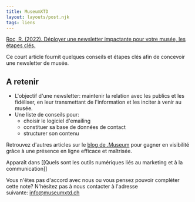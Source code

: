 ```yaml
---
title: MuseumXTD
layout: layouts/post.njk
tags: liens
---
```

[Roc, R. (2022). Déployer une newsletter impactante pour votre musée, les étapes clés.](https://welcome.museum/fr/deployer-une-newsletter-impactante-pour-votre-musee-les-etapes-cles/) 

Ce court article fournit quelques conseils et étapes clés afin de concevoir une newsletter de musée.

## A retenir
- L'objectif d'une newsletter: maintenir la relation avec les publics et les fidéliser, en leur transmettant de l'information et les inciter à venir au musée. 
- Une liste de conseils pour:
	- choisir le logiciel d'emailing
	- constituer sa base de données de contact
	- structurer son contenu

Retrouvez d'autres articles sur le [blog de .Museum](https://welcome.museum/fr/actualites/) pour gagner en visibilité grâce à une présence en ligne efficace et maîtrisée.


Apparaît dans [[Quels sont les outils numériques liés au marketing et à la communication]]

Vous n'êtes pas d'accord avec nous ou vous pensez pouvoir compléter cette note? N'hésitez pas à nous contacter à l'adresse suivante: [info@museumxtd.ch](mailto:info@museumxtd.ch)